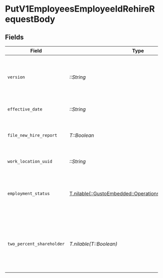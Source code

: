 # PutV1EmployeesEmployeeIdRehireRequestBody


## Fields

| Field                                                                                                                                                             | Type                                                                                                                                                              | Required                                                                                                                                                          | Description                                                                                                                                                       | Example                                                                                                                                                           |
| ----------------------------------------------------------------------------------------------------------------------------------------------------------------- | ----------------------------------------------------------------------------------------------------------------------------------------------------------------- | ----------------------------------------------------------------------------------------------------------------------------------------------------------------- | ----------------------------------------------------------------------------------------------------------------------------------------------------------------- | ----------------------------------------------------------------------------------------------------------------------------------------------------------------- |
| `version`                                                                                                                                                         | *::String*                                                                                                                                                        | :heavy_check_mark:                                                                                                                                                | The current version of the object. See the [versioning guide](https://docs.gusto.com/embedded-payroll/docs/idempotency) for information on how to use this field. | 56d00c178bc7393b2a206ed6a86afcb4                                                                                                                                  |
| `effective_date`                                                                                                                                                  | *::String*                                                                                                                                                        | :heavy_check_mark:                                                                                                                                                | The day when the employee returns to work.                                                                                                                        |                                                                                                                                                                   |
| `file_new_hire_report`                                                                                                                                            | *T::Boolean*                                                                                                                                                      | :heavy_check_mark:                                                                                                                                                | The boolean flag indicating whether Gusto will file a new hire report for the employee.                                                                           |                                                                                                                                                                   |
| `work_location_uuid`                                                                                                                                              | *::String*                                                                                                                                                        | :heavy_check_mark:                                                                                                                                                | The uuid of the employee's work location.                                                                                                                         |                                                                                                                                                                   |
| `employment_status`                                                                                                                                               | [T.nilable(::GustoEmbedded::Operations::EmploymentStatus)](../../models/operations/employmentstatus.md)                                                           | :heavy_minus_sign:                                                                                                                                                | The employee's employment status. Supplying an invalid option will set the employment_status to *not_set*.                                                        |                                                                                                                                                                   |
| `two_percent_shareholder`                                                                                                                                         | *T.nilable(T::Boolean)*                                                                                                                                           | :heavy_minus_sign:                                                                                                                                                | Whether the employee is a two percent shareholder of the company. This field only applies to companies with an S-Corp entity type.                                |                                                                                                                                                                   |